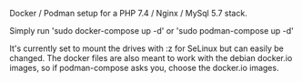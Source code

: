 Docker / Podman setup for a PHP 7.4 / Nginx / MySql 5.7 stack.

Simply run 'sudo docker-compose up -d' or 'sudo podman-compose up -d'

It's currently set to mount the drives with :z for SeLinux but can easily be changed.  The docker files are also meant to work with the debian docker.io images, so if podman-compose asks you, choose the docker.io images.
